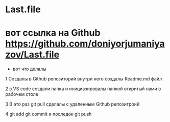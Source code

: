 # Last.file

# вот ссылка на Github https://github.com/doniyorjumaniyazov/Last.file 

* вот что делалы

1 Создалы в Github репозиторий внутри него создалы Readme.md файл

2 в VS code создали папка и инициазировалы папкой откритый нами в рабочем столе

3 В это раз git pull сделалы с удаленным Github репозитроий

4 git add  git commit и последок git push